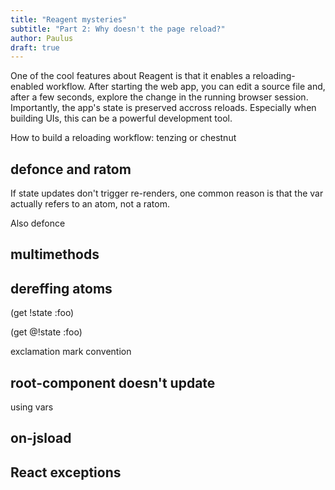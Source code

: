 ```yaml
---
title: "Reagent mysteries"
subtitle: "Part 2: Why doesn't the page reload?"
author: Paulus
draft: true
---
```


One of the cool features about Reagent is that it enables a reloading-enabled
workflow. After starting the web app, you can edit a source file and, after a
few seconds, explore the change in the running browser session. Importantly, the
app's state is preserved accross reloads. Especially when building UIs, this can
be a powerful development tool.

How to build a reloading workflow: tenzing or chestnut

## defonce and ratom

If state updates don't trigger re-renders, one common reason is that the var
actually refers to an atom, not a ratom.

Also defonce

## multimethods

## dereffing atoms

(get !state :foo)

(get @!state :foo)

exclamation mark convention

## root-component doesn't update

using vars

## on-jsload

## React exceptions
